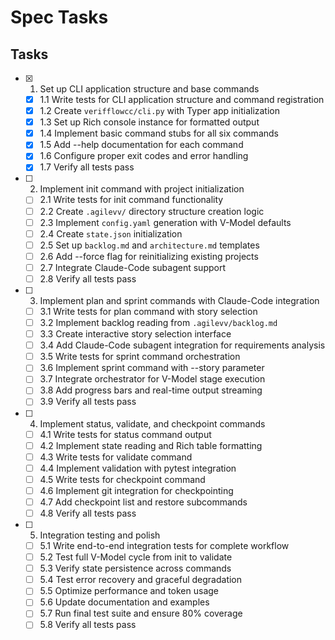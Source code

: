 # Spec Tasks

## Tasks

- [x] 1. Set up CLI application structure and base commands

  - [x] 1.1 Write tests for CLI application structure and command registration
  - [x] 1.2 Create `verifflowcc/cli.py` with Typer app initialization
  - [x] 1.3 Set up Rich console instance for formatted output
  - [x] 1.4 Implement basic command stubs for all six commands
  - [x] 1.5 Add --help documentation for each command
  - [x] 1.6 Configure proper exit codes and error handling
  - [x] 1.7 Verify all tests pass

- [ ] 2. Implement init command with project initialization

  - [ ] 2.1 Write tests for init command functionality
  - [ ] 2.2 Create `.agilevv/` directory structure creation logic
  - [ ] 2.3 Implement `config.yaml` generation with V-Model defaults
  - [ ] 2.4 Create `state.json` initialization
  - [ ] 2.5 Set up `backlog.md` and `architecture.md` templates
  - [ ] 2.6 Add --force flag for reinitializing existing projects
  - [ ] 2.7 Integrate Claude-Code subagent support
  - [ ] 2.8 Verify all tests pass

- [ ] 3. Implement plan and sprint commands with Claude-Code integration

  - [ ] 3.1 Write tests for plan command with story selection
  - [ ] 3.2 Implement backlog reading from `.agilevv/backlog.md`
  - [ ] 3.3 Create interactive story selection interface
  - [ ] 3.4 Add Claude-Code subagent integration for requirements analysis
  - [ ] 3.5 Write tests for sprint command orchestration
  - [ ] 3.6 Implement sprint command with --story parameter
  - [ ] 3.7 Integrate orchestrator for V-Model stage execution
  - [ ] 3.8 Add progress bars and real-time output streaming
  - [ ] 3.9 Verify all tests pass

- [ ] 4. Implement status, validate, and checkpoint commands

  - [ ] 4.1 Write tests for status command output
  - [ ] 4.2 Implement state reading and Rich table formatting
  - [ ] 4.3 Write tests for validate command
  - [ ] 4.4 Implement validation with pytest integration
  - [ ] 4.5 Write tests for checkpoint command
  - [ ] 4.6 Implement git integration for checkpointing
  - [ ] 4.7 Add checkpoint list and restore subcommands
  - [ ] 4.8 Verify all tests pass

- [ ] 5. Integration testing and polish

  - [ ] 5.1 Write end-to-end integration tests for complete workflow
  - [ ] 5.2 Test full V-Model cycle from init to validate
  - [ ] 5.3 Verify state persistence across commands
  - [ ] 5.4 Test error recovery and graceful degradation
  - [ ] 5.5 Optimize performance and token usage
  - [ ] 5.6 Update documentation and examples
  - [ ] 5.7 Run final test suite and ensure 80% coverage
  - [ ] 5.8 Verify all tests pass

